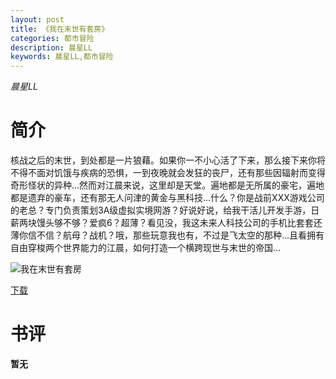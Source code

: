 ```yaml
---
layout: post
title: 《我在末世有套房》
categories: 都市冒险
description: 晨星LL
keywords: 晨星LL,都市冒险
---
```

*晨星LL*
# 简介
核战之后的末世，到处都是一片狼藉。如果你一不小心活了下来，那么接下来你将不得不面对饥饿与疾病的恐惧，一到夜晚就会发狂的丧尸，还有那些因辐射而变得奇形怪状的异种...然而对江晨来说，这里却是天堂。遍地都是无所属的豪宅，遍地都是遗弃的豪车，还有那无人问津的黄金与黑科技...什么？你是战前XXX游戏公司的老总？专门负责策划3A级虚拟实境网游？好说好说，给我干活儿开发手游，日薪两块馒头够不够？爱疯6？超薄？看见没，我这未来人科技公司的手机比套套还薄你信不信？航母？战机？哦，那些玩意我也有，不过是飞太空的那种...且看拥有自由穿梭两个世界能力的江晨，如何打造一个横跨现世与末世的帝国...

![我在末世有套房](https://cdn.jsdelivr.net/gh/YYbooks0/yybooks0img@master/bookscover2/我在末世有套房.3e2yg4oypty0.jpg)

[下载](https://link.jscdn.cn/1drv/aHR0cHM6Ly8xZHJ2Lm1zL3QvcyFBaGU2R2dNWmVFb2poZzI4T1R4cExSZXBHckhyP2U9T3FyTGpw.txt)

# 书评

**暂无**

